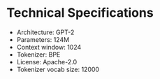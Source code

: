 # Technical Specifications

- Architecture: GPT-2
- Parameters: 124M
- Context window: 1024
- Tokenizer: BPE
- License: Apache-2.0
- Tokenizer vocab size: 12000